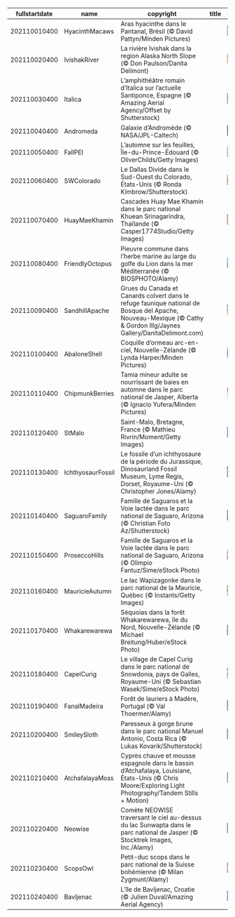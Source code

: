 |fullstartdate|name|copyright|title|image|
|--|--|--|--|--|
202110010400|HyacinthMacaws|Aras hyacinthe dans le Pantanal, Brésil (© David Pattyn/Minden Pictures)||![](/fr-CA/2021/10/202110010400HyacinthMacaws.jpg)|
202110020400|IvishakRiver|La rivière Ivishak dans la region Alaska North Slope (© Don Paulson/Danita Delimont)||![](/fr-CA/2021/10/202110020400IvishakRiver.jpg)|
202110030400|Italica|L’amphithéâtre romain d’Italica sur l’actuelle Santiponce, Espagne (© Amazing Aerial Agency/Offset by Shutterstock)||![](/fr-CA/2021/10/202110030400Italica.jpg)|
202110040400|Andromeda|Galaxie d’Andromède (© NASA/JPL-Caltech)||![](/fr-CA/2021/10/202110040400Andromeda.jpg)|
202110050400|FallPEI|L’automne sur les feuilles, Île-du-Prince-Édouard (© OliverChilds/Getty Images)||![](/fr-CA/2021/10/202110050400FallPEI.jpg)|
202110060400|SWColorado|Le Dallas Divide dans le Sud-Ouest du Colorado, États-Unis (© Ronda Kimbrow/Shutterstock)||![](/fr-CA/2021/10/202110060400SWColorado.jpg)|
202110070400|HuayMaeKhamin|Cascades Huay Mae Khamin dans le parc national Khuean Srinagarindra, Thaïlande (© Casper1774Studio/Getty Images)||![](/fr-CA/2021/10/202110070400HuayMaeKhamin.jpg)|
202110080400|FriendlyOctopus|Pieuvre commune dans l’herbe marine au large du golfe du Lion dans la mer Méditerranée (© BIOSPHOTO/Alamy)||![](/fr-CA/2021/10/202110080400FriendlyOctopus.jpg)|
202110090400|SandhillApache|Grues du Canada et Canards colvert dans le refuge faunique national de Bosque del Apache, Nouveau-Mexique (© Cathy & Gordon Illg/Jaynes Gallery/DanitaDelimont.com)||![](/fr-CA/2021/10/202110090400SandhillApache.jpg)|
202110100400|AbaloneShell|Coquille d’ormeau arc-en-ciel, Nouvelle-Zélande (© Lynda Harper/Minden Pictures)||![](/fr-CA/2021/10/202110100400AbaloneShell.jpg)|
202110110400|ChipmunkBerries|Tamia mineur adulte se nourrissant de baies en automne dans le parc national de Jasper, Alberta (© Ignacio Yufera/Minden Pictures)||![](/fr-CA/2021/10/202110110400ChipmunkBerries.jpg)|
202110120400|StMalo|Saint-Malo, Bretagne, France (© Mathieu Rivrin/Moment/Getty Images)||![](/fr-CA/2021/10/202110120400StMalo.jpg)|
202110130400|IchthyosaurFossil|Le fossile d’un ichthyosaure de la période du Jurassique, Dinosaurland Fossil Museum, Lyme Regis, Dorset, Royaume-Uni (© Christopher Jones/Alamy)||![](/fr-CA/2021/10/202110130400IchthyosaurFossil.jpg)|
202110140400|SaguaroFamily|Famille de Saguaros et la Voie lactée dans le parc national de Saguaro, Arizona (© Christian Foto Az/Shutterstock)||![](/fr-CA/2021/10/202110140400SaguaroFamily.jpg)|
202110150400|ProseccoHills|Famille de Saguaros et la Voie lactée dans le parc national de Saguaro, Arizona (© Olimpio Fantuz/Sime/eStock Photo)||![](/fr-CA/2021/10/202110150400ProseccoHills.jpg)|
202110160400|MauricieAutumn|Le lac Wapizagonke dans le parc national de la Mauricie, Québec (© Instants/Getty Images)||![](/fr-CA/2021/10/202110160400MauricieAutumn.jpg)|
202110170400|Whakarewarewa|Séquoias dans la forêt Whakarewarewa, île du Nord, Nouvelle-Zélande (© Michael Breitung/Huber/eStock Photo)||![](/fr-CA/2021/10/202110170400Whakarewarewa.jpg)|
202110180400|CapelCurig|Le village de Capel Curig dans le parc national de Snowdonia, pays de Galles, Royaume-Uni (© Sebastian Wasek/Sime/eStock Photo)||![](/fr-CA/2021/10/202110180400CapelCurig.jpg)|
202110190400|FanalMadeira|Forêt de lauriers à Madère, Portugal (© Val Thoermer/Alamy)||![](/fr-CA/2021/10/202110190400FanalMadeira.jpg)|
202110200400|SmileySloth|Paresseux à gorge brune dans le parc national Manuel Antonio, Costa Rica (© Lukas Kovarik/Shutterstock)||![](/fr-CA/2021/10/202110200400SmileySloth.jpg)|
202110210400|AtchafalayaMoss|Cyprès chauve et mousse espagnole dans le bassin d’Atchafalaya, Louisiane, États-Unis (© Chris Moore/Exploring Light Photography/Tandem Stills + Motion)||![](/fr-CA/2021/10/202110210400AtchafalayaMoss.jpg)|
202110220400|Neowise|Comète NEOWISE traversant le ciel au-dessus du lac Sunwapta dans le parc national de Jasper (© Stocktrek Images, Inc./Alamy)||![](/fr-CA/2021/10/202110220400Neowise.jpg)|
202110230400|ScopsOwl|Petit-duc scops dans le parc national de la Suisse bohémienne (© Milan Zygmunt/Alamy)||![](/fr-CA/2021/10/202110230400ScopsOwl.jpg)|
202110240400|Bavljenac|L’île de Bavljenac, Croatie (© Julien Duval/Amazing Aerial Agency)||![](/fr-CA/2021/10/202110240400Bavljenac.jpg)|

